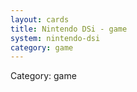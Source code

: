 ```yaml
---
layout: cards
title: Nintendo DSi - game
system: nintendo-dsi
category: game
---
```

<div class="alert alert-secondary mb-4"><span class="i18n innerHTML-category">Category: </span><span class="i18n innerHTML-cat-game">game</span></div>

